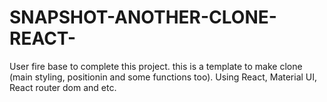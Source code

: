 # SNAPSHOT-ANOTHER-CLONE-REACT-
User fire base to complete this project. this is a template to make clone (main styling, positionin and some functions too). Using React, Material UI, React router dom and etc.
